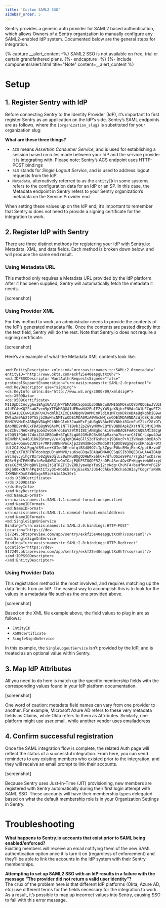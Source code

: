 ```yaml
---
title: 'Custom SAML2 SSO'
sidebar_order: 5
---
```


Sentry provides a generic auth provider for SAML2 based authentication, which allows Owners of a Sentry organization to manually configure any SAML2-enabled IdP system. Documented below are the general steps for integration.

{% capture __alert_content -%}
SAML2 SSO is not available on free, trial or certain grandfathered plans.
{%- endcapture -%}
{%- include components/alert.html
  title="Note"
  content=__alert_content
%}

# Setup

## 1. Register Sentry with IdP
Before connecting Sentry to the Identity Provider (IdP), it’s important to first register Sentry as an application on the IdP’s side. Sentry’s SAML endpoints are as follows, where the `{organization_slug}` is substituted for your organization slug:

**What are these three things?**
* `ACS` means *Assertion Consumer Service*, and is used for establishing a session based on rules made between your IdP and the service provider it is integrating with. Please note: Sentry’s ACS endpoint uses HTTP-POST bindings
* `SLS` stands for *Single Logout Service*, and is used to address logout requests from the IdP.
* `Metadata`, alternatively referred to as the `entityID`  in some systems, refers to the configuration data for an IdP or an SP. In this case, the Metadata endpoint in Sentry refers to your Sentry organization’s metadata on the Service Provider end.

When setting these values up on the IdP end, it’s important to remember that Sentry.io does not need to provide a signing certificate for the integration to work.

## 2. Register IdP with Sentry
There are three distinct methods for registering your IdP with Sentry.io: Metadata, XML, and data fields. Each method is broken down below, and will produce the same end result.

### Using Metadata URL
This method only requires a Metadata URL provided by the IdP platform. After it has been supplied, Sentry will automatically fetch the metadata it needs.

[screenshot]

### Using Provider XML
For this method to work, an administrator needs to provide the contents of the IdP’s generated metadata file. Once the contents are pasted directly into the text field, Sentry will do the rest. Note that Sentry.io does not require a signing certificate.

[screenshot]

Here’s an example of what the Metadata XML contents look like.

```

<md:EntityDescriptor xmlns:md="urn:oasis:names:tc:SAML:2.0:metadata" entityID="http://www.okta.com/exkf25e40eapgLtXx0h7">
<md:IDPSSODescriptor WantAuthnRequestsSigned="false" protocolSupportEnumeration="urn:oasis:names:tc:SAML:2.0:protocol">
<md:KeyDescriptor use="signing">
<ds:KeyInfo xmlns:ds="http://www.w3.org/2000/09/xmldsig#">
<ds:X509Data>
<ds:X509Certificate>
MIIDpDCCAoygAwIBAgIGAV3jWPYbMA0GCSqGSIb3DQEBCwUAMIGSMQswCQYDVQQGEwJVUzETMBEG A1UECAwKQ2FsaWZvcm5pYTEWMBQGA1UEBwwNU2FuIEZyYW5jaXNjbzENMAsGA1UECgwET2t0YTEU MBIGA1UECwwLU1NPUHJvdmlkZXIxEzARBgNVBAMMCmRldi01MTcyNDkxHDAaBgkqhkiG9w0BCQEW DWluZm9Ab2t0YS5jb20wHhcNMTcwODE1MDA0MzA0WhcNMjcwODE1MDA0NDAzWjCBkjELMAkGA1UE BhMCVVMxEzARBgNVBAgMCkNhbGlmb3JuaWExFjAUBgNVBAcMDVNhbiBGcmFuY2lzY28xDTALBgNV BAoMBE9rdGExFDASBgNVBAsMC1NTT1Byb3ZpZGVyMRMwEQYDVQQDDApkZXYtNTE3MjQ5MRwwGgYJ KoZIhvcNAQkBFg1pbmZvQG9rdGEuY29tMIIBIjANBgkqhkiG9w0BAQEFAAOCAQ8AMIIBCgKCAQEA o7OQ51PQdel7doiZ4tXRBGoB+6TgUZLqA0JGMcRCBsS6ApMaxho7kc+urC3I6CrL4pw4Dw6RGXY4 bENVbhAJo46U1kN2QYnnyV/e+GqJgKQK4qGllS2dfGsMeiyj9QXocP+h13VNeeHb0xBAo7qZTGxW aNn16+OGuw02JQY5F7MRT0UKNNVnuXjp3z8NdUHqoxMmdo0TTgOXb9BgmgYSxkRn6iBF0tG3tpig lUt2CJUKsLPgq/dSMlce+XUIwdDErebfqtB3dQ9O7iIp5ZpynPUkcEMmjMznK/pptHzvoUY8sWBN XJcqEsXT83RTNTdoo0zpUDjaWMVH/su6seGDqwIDAQABMA0GCSqGSIb3DQEBCwUAA4IBAQCOqhYY w8cmqvJyihgY8Ir50Zg6EQqlLS0whNuUOgQDHEMxSbkC+/dfuOSIeS9Ps/7sg5J4wcDs/enrKOMS BD3r9jH7E6KNEoleRv8AWRXlwQnIOajPQKFSTUQDF5Z/aDPc4SvrAQvXE+KggviwA80xxyGDf64L qYeCG3WiShHgBOVIpXuItSQTRZFjIvZRDJyawXpYfuSj2jxNdg+ChuhF4+baHfKwYvP6Z6YuoQvM aRjS00xKN7h4Pq1KtCfxyQC+WobCErYojEasRS/JUS4cCAkwtUKcha63HIayTCdgrfaKW9aEwACk IXWNkhXDx03WbSxgxRMidkA1eADs30r1
</ds:X509Certificate>
</ds:X509Data>
</ds:KeyInfo>
</md:KeyDescriptor>
<md:NameIDFormat>
urn:oasis:names:tc:SAML:1.1:nameid-format:unspecified
</md:NameIDFormat>
<md:NameIDFormat>
urn:oasis:names:tc:SAML:1.1:nameid-format:emailAddress
</md:NameIDFormat>
<md:SingleSignOnService Binding="urn:oasis:names:tc:SAML:2.0:bindings:HTTP-POST" Location="https://dev-517249.oktapreview.com/app/sentry/exkf25e40eapgLtXx0h7/sso/saml"/>
<md:SingleSignOnService Binding="urn:oasis:names:tc:SAML:2.0:bindings:HTTP-Redirect" Location="https://dev-517249.oktapreview.com/app/sentry/exkf25e40eapgLtXx0h7/sso/saml"/>
</md:IDPSSODescriptor>
</md:EntityDescriptor>
```

### Using Provider Data
This registration method is the most involved, and requires matching up the data fields from an IdP. The easiest way to accomplish this is to look for the values in a metadata file such as the one provided above.

[screenshot]

Based on the XML file example above, the field values to plug in are as follows:

* `EntityID`
* `X509Certificate`
* `SingleSignOnService`

In this example, the `SingleLogoutService` isn’t provided by the IdP, and is treated as an optional value within Sentry.


## 3. Map IdP Attributes
All you need to do here is match up the specific membership fields with the corresponding values found in your IdP platform documentation.

[screenshot]

One word of caution: metadata field names can vary from one provider to another. For example, Microsoft Azure AD refers to these very metadata fields as Claims, while Okta refers to them as Attributes. Similarly, one platform might use user.email, while another vendor uses emailaddress

## 4. Confirm successful registration
Once the SAML integration flow is complete, the related Auth page will reflect the status of a successful integration. From here, you can send reminders to any existing members who existed prior to the integration, and they will receive an email prompt to link their accounts.

[screenshot]

Because Sentry uses Just-In-Time (JIT) provisioning, new members are registered with Sentry automatically during their first login attempt with SAML SSO. These accounts will have their membership types delegated based on what the default membership role is in your Organization Settings in Sentry.

# Troubleshooting

**What happens to Sentry.io accounts that exist prior to SAML being enabled/enforced?**  
Existing members will receive an email notifying them of the new SAML authentication option once it is turn it on (regardless of enforcement) and they'll be able to link the accounts in the IdP system with their Sentry memberships.

**Attempting to set up SAML2 SSO with an IdP results in a failure with the message “The provider did not return a valid user identity”?**  
The crux of the problem here is that different IdP platforms (Okta, Azure AD, etc) use different terms for the fields necessary for the integration to work. As a result, it’s possible to map up incorrect values into Sentry, causing SSO to fail with this error message.
